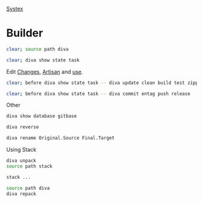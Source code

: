 [Systex](readme.md)



# Builder
```bash
clear; source path diva
```
```bash
clear; diva show state task
```
Edit [Changes](changes.md),  [Artisan](artisan.md) and [use](usr/use).
```bash
clear; before diva show state task -- diva update clean build test zippe install check stage
```
```bash
clear; before diva show state task -- diva commit entag push release
```
Other
```bash
diva show database gitbase
```
```bash
diva reverse
```
```bash
diva rename Original.Source Final.Target
```
Using Stack
```bash
diva unpack
source path stack
```
```bash
stack ...
```
```bash
source path diva
diva repack
```
